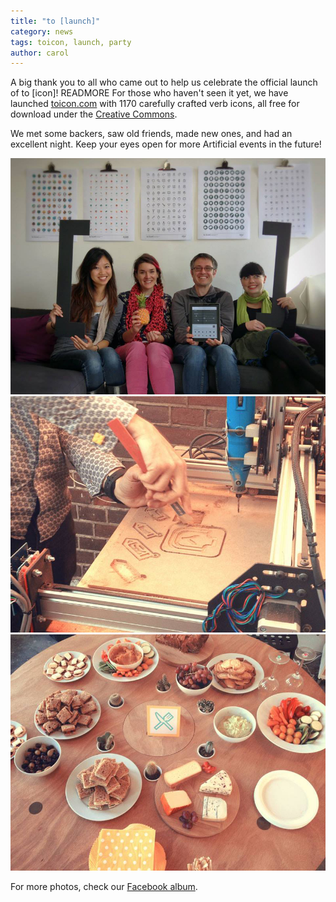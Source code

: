 ```yaml
---
title: "to [launch]"
category: news
tags: toicon, launch, party
author: carol
---
```


A big thank you to all who came out to help us celebrate the official launch of to \[icon\]! READMORE For those who haven't seen it yet, we have launched [toicon.com](http://www.toicon.com) with 1170 carefully crafted verb icons, all free for download under the [Creative Commons](http://www.toicon.com/license). 

We met some backers, saw old friends, made new ones, and had an excellent night. Keep your eyes open for more Artificial events in the future! 

![to icon launch party](2014-09-12-launchparty/team.png)
![to icon launch party](2014-09-12-launchparty/coasters.png)
![to icon launch party](2014-09-12-launchparty/food.png)


For more photos, check our [Facebook album](https://www.facebook.com/media/set/?set=a.711119258963005.1073741830.491899650884968&type=1).